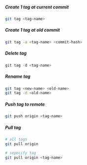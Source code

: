 ##### Create 1 tag at current commit	

```bash
git tag <tag-name>
```

##### Create 1 tag at old commit

```bash
git tag -a <tag-name> <commit-hash>
```

##### Delete tag

```php
git tag -d <tag-name>
```

##### Rename tag

```bash
git tag <new-name> <old-name>
git tag -d <old-name>
```


##### Push tag to remote

```bash
git push origin <tag-name>
```

##### Pull tag

```bash
# all tags
git pull origin

# sepecify tag
git pull origin <tag-name>
```
